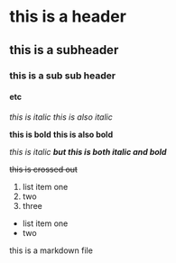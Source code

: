 # this is a header

## this is a subheader

### this is a sub sub header

#### etc


*this is italic*
_this is also italic_

__this is bold__
**this is also bold**

*this is italic __but this is both italic and bold__*

~~this is crossed out~~

1. list item one 
2. two
3. three

* list item one
* two

this is a markdown file
